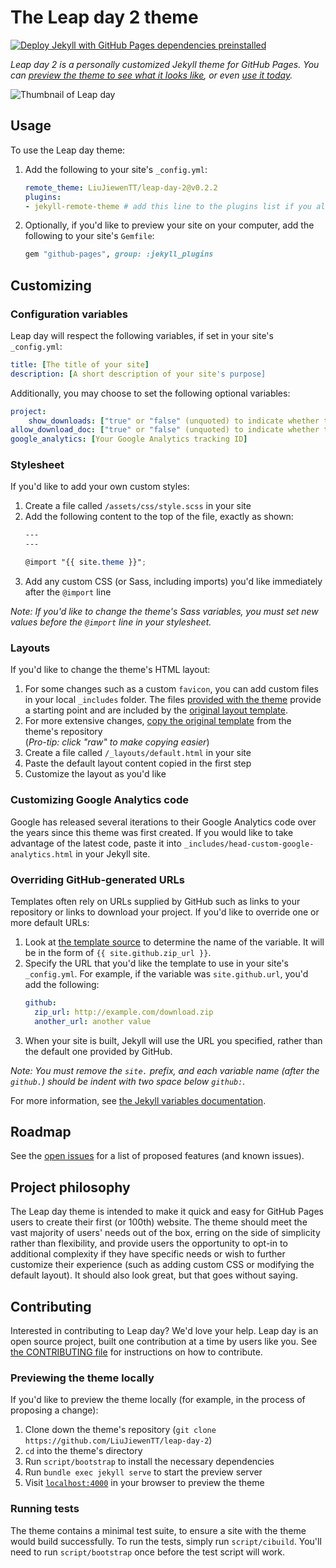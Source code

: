 ---
---

# The Leap day 2 theme

[![Deploy Jekyll with GitHub Pages dependencies preinstalled](https://github.com/LiuJiewenTT/leap-day-2/actions/workflows/jekyll-gh-pages.yml/badge.svg)](https://github.com/LiuJiewenTT/leap-day-2/actions/workflows/jekyll-gh-pages.yml) 
<!-- [![Gem Version](https://badge.fury.io/rb/jekyll-theme-leap-day.svg)](https://badge.fury.io/rb/jekyll-theme-leap-day) -->

*Leap day 2 is a personally customized Jekyll theme for GitHub Pages. You can [preview the theme to see what it looks like](http://pages-themes.github.io/leap-day), or even [use it today](#usage).*

![Thumbnail of Leap day](thumbnail.png)

## Usage

To use the Leap day theme:

1. Add the following to your site's `_config.yml`:

    ```yml
    remote_theme: LiuJiewenTT/leap-day-2@v0.2.2
    plugins:
    - jekyll-remote-theme # add this line to the plugins list if you already have one
    ```

2. Optionally, if you'd like to preview your site on your computer, add the following to your site's `Gemfile`:

    ```ruby
    gem "github-pages", group: :jekyll_plugins
    ```

## Customizing

### Configuration variables

Leap day will respect the following variables, if set in your site's `_config.yml`:

```yml
title: [The title of your site]
description: [A short description of your site's purpose]
```

Additionally, you may choose to set the following optional variables:

```yml
project:
    show_downloads: ["true" or "false" (unquoted) to indicate whether to provide a download URL]
allow_download_doc: ["true" or "false" (unquoted) to indicate whether to provide a link to the documentation in the banner]
google_analytics: [Your Google Analytics tracking ID]
```

### Stylesheet

If you'd like to add your own custom styles:

1. Create a file called `/assets/css/style.scss` in your site
2. Add the following content to the top of the file, exactly as shown:
    ```scss
    ---
    ---

    @import "{{ site.theme }}";
    ```
3. Add any custom CSS (or Sass, including imports) you'd like immediately after the `@import` line

*Note: If you'd like to change the theme's Sass variables, you must set new values before the `@import` line in your stylesheet.*

### Layouts

If you'd like to change the theme's HTML layout:

1. For some changes such as a custom `favicon`, you can add custom files in your local `_includes` folder. The files [provided with the theme](https://github.com/LiuJiewenTT/leap-day-2/tree/master/_includes) provide a starting point and are included by the [original layout template](https://github.com/LiuJiewenTT/leap-day-2/blob/master/_layouts/default.html).
2. For more extensive changes, [copy the original template](https://github.com/LiuJiewenTT/leap-day-2/blob/master/_layouts/default.html) from the theme's repository<br />(*Pro-tip: click "raw" to make copying easier*)
3. Create a file called `/_layouts/default.html` in your site
4. Paste the default layout content copied in the first step
5. Customize the layout as you'd like

### Customizing Google Analytics code

Google has released several iterations to their Google Analytics code over the years since this theme was first created. If you would like to take advantage of the latest code, paste it into `_includes/head-custom-google-analytics.html` in your Jekyll site.

### Overriding GitHub-generated URLs

Templates often rely on URLs supplied by GitHub such as links to your repository or links to download your project. If you'd like to override one or more default URLs:

1. Look at [the template source](https://github.com/LiuJiewenTT/leap-day-2/blob/master/_layouts/default.html) to determine the name of the variable. It will be in the form of `{{ site.github.zip_url }}`.
2. Specify the URL that you'd like the template to use in your site's `_config.yml`. For example, if the variable was `site.github.url`, you'd add the following:
    ```yml
    github:
      zip_url: http://example.com/download.zip
      another_url: another value
    ```
3. When your site is built, Jekyll will use the URL you specified, rather than the default one provided by GitHub.

*Note: You must remove the `site.` prefix, and each variable name (after the `github.`) should be indent with two space below `github:`.*

For more information, see [the Jekyll variables documentation](https://jekyllrb.com/docs/variables/).

## Roadmap

See the [open issues](https://github.com/LiuJiewenTT/leap-day-2/issues) for a list of proposed features (and known issues).

## Project philosophy

The Leap day theme is intended to make it quick and easy for GitHub Pages users to create their first (or 100th) website. The theme should meet the vast majority of users' needs out of the box, erring on the side of simplicity rather than flexibility, and provide users the opportunity to opt-in to additional complexity if they have specific needs or wish to further customize their experience (such as adding custom CSS or modifying the default layout). It should also look great, but that goes without saying.

## Contributing

Interested in contributing to Leap day? We'd love your help. Leap day is an open source project, built one contribution at a time by users like you. See [the CONTRIBUTING file](docs/CONTRIBUTING.md) for instructions on how to contribute.

### Previewing the theme locally

If you'd like to preview the theme locally (for example, in the process of proposing a change):

1. Clone down the theme's repository (`git clone https://github.com/LiuJiewenTT/leap-day-2`)
2. `cd` into the theme's directory
3. Run `script/bootstrap` to install the necessary dependencies
4. Run `bundle exec jekyll serve` to start the preview server
5. Visit [`localhost:4000`](http://localhost:4000) in your browser to preview the theme

### Running tests

The theme contains a minimal test suite, to ensure a site with the theme would build successfully. To run the tests, simply run `script/cibuild`. You'll need to run `script/bootstrap` once before the test script will work.
